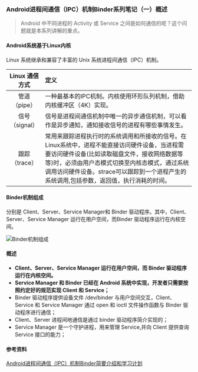 ### Android进程间通信（IPC）机制Binder系列笔记（一）概述

> Android 中不同进程的 Activity 或 Service 之间是如何通信的呢？这个问题就是本系列讲解的重点。

#### Android系统基于Linux内核

Linux 系统继承和兼容了丰富的 Unix 系统进程间通信（IPC）机制。

Linux 通信方式|定义
:--:|:---
管道（pipe）|一种最基本的IPC机制。内核使用环形队列机制，借助内核缓冲区（4K）实现。
信号（signal）|信号是进程间通信机制中唯一的异步通信机制，可以看作是异步通知，通知接收信号的进程有哪些事情发生。
跟踪（trace）|常用来跟踪进程执行时的系统调用和所接收的信号。在Linux系统中，进程不能直接访问硬件设备，当进程需要访问硬件设备(比如读取磁盘文件，接收网络数据等等)时，必须由用户态模式切换至内核态模式，通过系统调用访问硬件设备。strace可以跟踪到一个进程产生的系统调用,包括参数，返回值，执行消耗的时间。

#### Binder机制组成

分别是 Client、Server、Service Manager和 Binder 驱动程序。其中，Client、Server、Service Manager 运行在用户空间，而Binder 驱动程序运行在内核空间。

<img style="margin-left:auto; margin-right:auto; display:block" src="http://baihonghua.cn/Binder%E8%BF%9B%E7%A8%8B%E9%97%B4%E9%80%9A%E4%BF%A1.png" alt="Binder机制组成">

#### 概述

- **Client、Server、Service Manager 运行在用户空间，而 Binder 驱动程序运行在内核空间。**
- **Service Manager 和 Binder 已经在 Android 系统中实现，开发者只需要按照约定好的规范实现 Client 和 Service；**
- Binder 驱动程序提供设备文件 /dev/binder 与用户空间交互，Client、Service 和 Service Manager 通过 open 和 ioctl 文件操作函数与 Binder 驱动程序进行通信；
- Client、Server 进程间地通信是通过 binder 驱动程序简介实现的；
- Service Manager 是一个守护进程，用来管理 Service,并向 Client 提供查询 Service 接口的能力；

#### 参考资料

[Android进程间通信（IPC）机制Binder简要介绍和学习计划](https://blog.csdn.net/luoshengyang/article/details/6618363)



